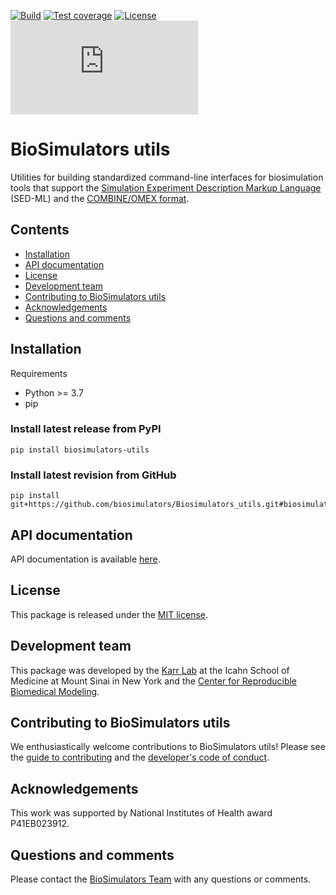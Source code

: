 [![Build](https://github.com/biosimulators/Biosimulators_utils/workflows/build/badge.svg)](https://github.com/biosimulators/Biosimulators_utils/actions?query=workflow:"build")
[![Test coverage](https://codecov.io/gh/biosimulators/Biosimulators_utils/branch/dev/graph/badge.svg)](https://codecov.io/gh/biosimulators/Biosimulators_utils)
[![License](https://img.shields.io/github/license/biosimulators/Biosimulators_utils.svg)](LICENSE)
![Analytics](https://ga-beacon.appspot.com/UA-86759801-1/Biosimulators_utils/README.md?pixel)

# BioSimulators utils
Utilities for building standardized command-line interfaces for biosimulation tools that support the [Simulation Experiment Description Markup Language](https://sed-ml.org/) (SED-ML) and the [COMBINE/OMEX format](https://combinearchive.org/).

## Contents
* [Installation](#installation)
* [API documentation](#api-documentation)
* [License](#license)
* [Development team](#development-team)
* [Contributing to BioSimulators utils](#contributing-to-biosimulators-utils)
* [Acknowledgements](#acknowledgements)
* [Questions and comments](#questions-and-comments)

## Installation

Requirements
* Python >= 3.7
* pip

### Install latest release from PyPI
```
pip install biosimulators-utils
```

### Install latest revision from GitHub
```
pip install git+https://github.com/biosimulators/Biosimulators_utils.git#biosimulators_utils
```

## API documentation
API documentation is available [here](https://biosimulators.github.io/Biosimulators_utils/).

## License
This package is released under the [MIT license](LICENSE).

## Development team
This package was developed by the [Karr Lab](https://www.karrlab.org) at the Icahn School of Medicine at Mount Sinai in New York and the [Center for Reproducible Biomedical Modeling](http://reproduciblebiomodels.org).

## Contributing to BioSimulators utils
We enthusiastically welcome contributions to BioSimulators utils! Please see the [guide to contributing](CONTRIBUTING.md) and the [developer's code of conduct](CODE_OF_CONDUCT.md).

## Acknowledgements
This work was supported by National Institutes of Health award P41EB023912.

## Questions and comments
Please contact the [BioSimulators Team](mailto:info@biosimulators.org) with any questions or comments.
